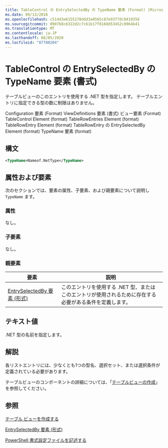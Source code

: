 ```yaml
---
title: TableControl の EntrySelectedBy の TypeName 要素 (Format) |Microsoft Docs
ms.date: 09/13/2016
ms.openlocfilehash: c514d3e6155278ddd3a0565c87e9377dc8419356
ms.sourcegitcommit: 0907b8c6322d2c7c61b17f8168d53452c8964b41
ms.translationtype: MT
ms.contentlocale: ja-JP
ms.lasthandoff: 08/05/2020
ms.locfileid: "87780204"
---
```

# <a name="typename-element-for-entryselectedby-for-tablecontrol-format"></a>TableControl の EntrySelectedBy の TypeName 要素 (書式)

テーブルビューのこのエントリを使用する .NET 型を指定します。 テーブルエントリに指定できる型の数に制限はありません。

Configuration 要素 (Format) ViewDefinitions 要素 (書式) ビュー要素 (Format) TableControl Element (format) TableRowEntries Element (format) TableRowEntry Element (format) TableRowEntry の EntrySelectedBy Element (format) TypeName 要素 (format)

## <a name="syntax"></a>構文

```xml
<TypeName>Nameof.NetType</TypeName>
```

## <a name="attributes-and-elements"></a>属性および要素

次のセクションでは、要素の属性、子要素、および親要素について説明し `TypeName` ます。

### <a name="attributes"></a>属性

なし。

### <a name="child-elements"></a>子要素

なし。

### <a name="parent-elements"></a>親要素

|要素|説明|
|-------------|-----------------|
|[EntrySelectedBy 要素 (形式)](./entryselectedby-element-for-tablerowentry-for-tablecontrol-format.md)|このエントリを使用する .NET 型、またはこのエントリが使用されるために存在する必要がある条件を定義します。|

## <a name="text-value"></a>テキスト値

.NET 型の名前を指定します。

## <a name="remarks"></a>解説

各リストエントリには、少なくとも1つの型名、選択セット、または選択条件が定義されている必要があります。

テーブルビューのコンポーネントの詳細については、「[テーブルビューの作成](./creating-a-table-view.md)」を参照してください。

## <a name="see-also"></a>参照

[テーブル ビューを作成する](./creating-a-table-view.md)

[EntrySelectedBy 要素 (形式)](./entryselectedby-element-for-tablerowentry-for-tablecontrol-format.md)

[PowerShell 書式設定ファイルを記述する](./writing-a-powershell-formatting-file.md)
